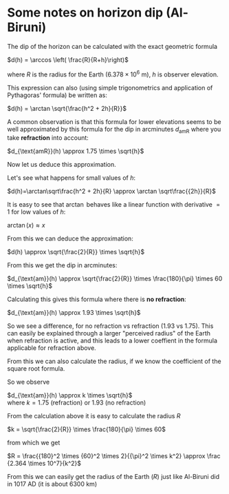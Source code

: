 <!---
    © August Linnman, 2025, email: august@linnman.net
    MIT License (see LICENSE file)
-->

# Some notes on horizon dip (Al-Biruni)

The dip of the horizon can be calculated with the exact geometric formula

$d(h) = \arccos \left( \frac{R}{R+h}\right)$

where $R$ is the radius for the Earth (${6.378}\times{10^6}$ m),
$h$ is observer elevation.

This expression can also (using simple trigonometrics and application
of Pythagoras' formula) be written as:

$d(h) = \arctan \sqrt{\frac{h^2 + 2h}{R}}$

A common observation is that this formula for lower elevations seems to be
well approximated by this formula for the dip in arcminutes
$d_{\text{amR}}$ where you take **refraction** into account:

$d_{\text{amR}}(h) \approx 1.75 \times \sqrt{h}$

Now let us deduce this approximation.

Let's see what happens for small values of $h$:

$d(h)=\arctan\sqrt\frac{h^2 + 2h}{R} \approx \arctan \sqrt\frac{{2h}}{R}$

It is easy to see that $\arctan$ behaves like a linear function
with derivative $=1$ for low values of $h$:

$\arctan(x) \approx x$

From this we can deduce the approximation:

$d(h) \approx \sqrt{\frac{2}{R}} \times \sqrt{h}$

From this we get the dip in arcminutes:

$d_{\text{am}}(h) \approx \sqrt{\frac{2}{R}} \times \frac{180}{\pi}
\times 60 \times \sqrt{h}$

Calculating this gives this formula where there is **no refraction**:

$d_{\text{am}}(h) \approx 1.93 \times \sqrt{h}$

So we see a difference, for no refraction vs refraction ($1.93$ vs $1.75$).
This can easily be explained through a larger "perceived radius" of
the Earth when refraction is active, and this leads to a lower coeffient in
the formula applicable for refraction above.

From this we can also calculate the radius, if we know the coefficient of the square root formula. 

So we observe

$d_{\text{am}}(h) \approx k \times \sqrt{h}$<br>
where $k = 1.75$ (refraction) or $1.93$ (no refraction)

From the calculation above it is easy to calculate the radius $R$

$k = \sqrt{\frac{2}{R}} \times \frac{180}{\pi}
\times 60$

from which we get

$R = \frac{{180}^2 \times {60}^2 \times 2}{{\pi}^2 \times k^2}
\approx \frac {2.364 \times 10^7}{k^2}$

From this we can easily get the radius of the Earth ($R$) just like Al-Biruni did in 1017 AD (it is about $6300$ km)

